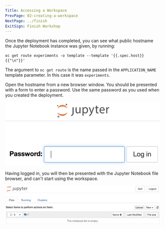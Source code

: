 ```yaml
---
Title: Accessing a Workspace
PrevPage: 02-creating-a-workspace
NextPage: ../finish
ExitSign: Finish Workshop
---
```


Once the deployment has completed, you can see what public hostname the Jupyter Notebook instance was given, by running:

```execute
oc get route experiments -o template --template '{{.spec.host}}{{"\n"}}'
```

The argument to `oc get route` is the name passed in the `APPLICATION_NAME` template parameter. In this case it was `experiments`.

Open the hostname from a new browser window. You should be presented with a form to enter a password. Use the same password as you used when you created the deployment.

![Password Entry](jupyternotebooklogin.png)

Having logged in, you will then be presented with the Jupyter Notebook file browser, and can't start using the workspace.

![File Browser](jupyternotebookbrowser.png)

